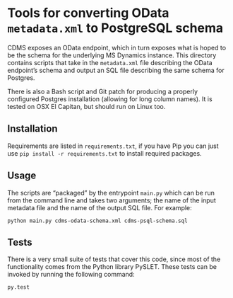 # Tools for converting OData `metadata.xml` to PostgreSQL schema

CDMS exposes an OData endpoint, which in turn exposes what is hoped to be the
schema for the underlying MS Dynamics instance. This directory contains scripts
that take in the `metadata.xml` file describing the OData endpoint’s schema and
output an SQL file describing the same schema for Postgres.

There is also a Bash script and Git patch for producing a properly configured
Postgres installation (allowing for long column names). It is tested on OSX El
Capitan, but should run on Linux too.

## Installation

Requirements are listed in `requirements.txt`, if you have Pip you can just use
`pip install -r requirements.txt` to install required packages.

## Usage

The scripts are “packaged” by the entrypoint `main.py` which can be run from
the command line and takes two arguments; the name of the input metadata file
and the name of the output SQL file. For example:

```
python main.py cdms-odata-schema.xml cdms-psql-schema.sql
```

## Tests

There is a very small suite of tests that cover this code, since most of the
functionality comes from the Python library PySLET. These tests can be invoked
by running the following command:

```
py.test
```
